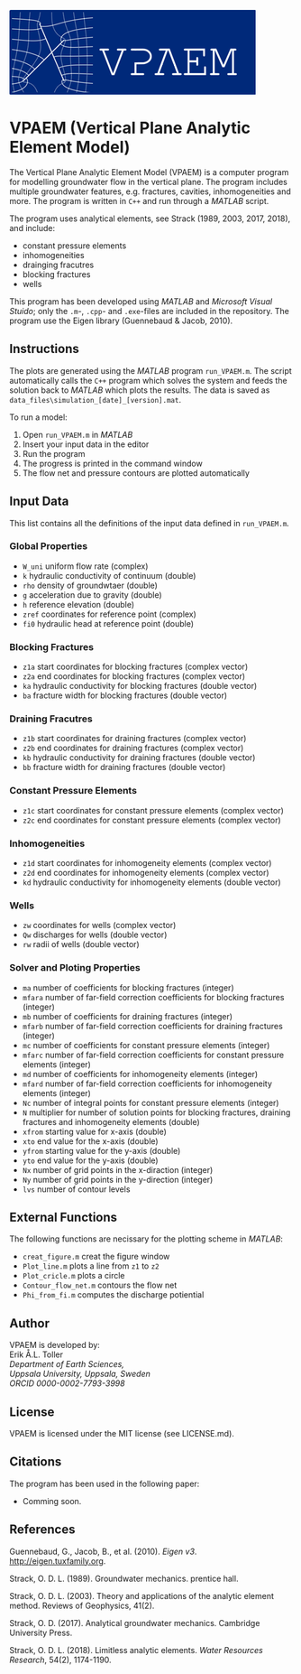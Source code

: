 ![VPAEM logo](https://github.com/eriktoller/VPAEM/blob/main/VPAEM_logo.png)
# VPAEM (Vertical Plane Analytic Element Model)
The Vertical Plane Analytic Element Model (VPAEM) is a computer program for modelling groundwater flow in the vertical plane. The program includes multiple groundwater features, e.g. fractures, cavities, inhomogeneities and more. The program is written in `C++` and run through a *MATLAB* script.

The program uses analytical elements, see Strack (1989, 2003, 2017, 2018), and include:
- constant pressure elements
- inhomogeneities
- drainging fracutres
- blocking fractures
- wells

This program has been developed using *MATLAB* and *Microsoft Visual Stuido*; only the `.m`-, `.cpp`- and `.exe`-files are included in the repository. The program use the Eigen library (Guennebaud & Jacob, 2010).

## Instructions
The plots are generated using the *MATLAB* program `run_VPAEM.m`. The script automatically calls the `C++` program which solves the system and feeds the solution back to *MATLAB* which plots the results. The data is saved as `data_files\simulation_[date]_[version].mat`.

To run a model:
1. Open `run_VPAEM.m` in *MATLAB*
2. Insert your input data in the editor
3. Run the program
4. The progress is printed in the command window
5. The flow net and pressure contours are plotted automatically

## Input Data
This list contains all the definitions of the input data defined in `run_VPAEM.m`.

### Global Properties
- `W_uni` uniform flow rate (complex)
- `k` hydraulic conductivity of continuum (double)
- `rho` density of groundwtaer (double)
- `g` acceleration due to gravity (double)
- `h` reference elevation (double)
- `zref` coordinates for reference point (complex)
- `fi0` hydraulic head at reference point (double)
### Blocking Fractures
- `z1a` start coordinates for blocking fractures (complex vector)
- `z2a` end coordinates for blocking fractures (complex vector)
- `ka` hydraulic conductivity for blocking fractures (double vector)
- `ba` fracture width for blocking fractures (double vector)
### Draining Fracutres
- `z1b` start coordinates for draining fractures (complex vector)
- `z2b` end coordinates for draining fractures (complex vector)
- `kb` hydraulic conductivity for draining fractures (double vector)
- `bb` fracture width for draining fractures (double vector)
### Constant Pressure Elements
- `z1c` start coordinates for constant pressure elements (complex vector)
- `z2c` end coordinates for constant pressure elements (complex vector)
### Inhomogeneities
- `z1d` start coordinates for inhomogeneity elements (complex vector)
- `z2d` end coordinates for inhomogeneity elements (complex vector)
- `kd` hydraulic conductivity for inhomogeneity elements (double vector)
### Wells
- `zw` coordinates for wells (complex vector)
- `Qw` discharges for wells (double vector)
- `rw` radii of wells (double vector)
### Solver and Ploting Properties
- `ma` number of coefficients for blocking fractures (integer)
- `mfara` number of far-field correction coefficients for blocking fractures (integer)
- `mb` number of coefficients for draining fractures (integer)
- `mfarb` number of far-field correction  coefficients for draining fractures (integer)
- `mc` number of coefficients for constant pressure elements (integer)
- `mfarc` number of far-field correction  coefficients for constant pressure elements (integer)
- `md` number of coefficients for inhomogeneity elements (integer)
- `mfard` number of far-field correction  coefficients for inhomogeneity elements (integer)
- `Nc` number of integral points for constant pressure elements (integer)
- `N` multiplier for number of solution points for blocking fractures, draining fractures and inhomogeneity elements (double)
- `xfrom` starting value for x-axis (double)
- `xto` end value for the x-axis (double)
- `yfrom` starting value for the y-axis (double)
- `yto` end value for the y-axis (double)
- `Nx` number of grid points in the x-diraction (integer)
- `Ny` number of grid points in the y-direction (integer)
- `lvs` number of contour levels

## External Functions
The following functions are necissary for the plotting scheme in *MATLAB*:
- `creat_figure.m` creat the figure window
- `Plot_line.m` plots a line from `z1` to `z2`
- `Plot_cricle.m` plots a circle
- `Contour_flow_net.m` contours the flow net
- `Phi_from_fi.m` computes the discharge potiential

## Author
VPAEM is developed by:\
Erik Å.L. Toller\
*Department of Earth Sciences,*\
*Uppsala University, Uppsala, Sweden*\
*ORCID 0000-0002-7793-3998*

## License
VPAEM is licensed under the MIT license (see LICENSE.md).

## Citations
The program has been used in the following paper:
- Comming soon.

## References
Guennebaud, G., Jacob, B., et al. (2010). *Eigen v3*. http://eigen.tuxfamily.org.

Strack, O. D. L. (1989). Groundwater mechanics. prentice hall.

Strack, O. D. L. (2003). Theory and applications of the analytic element method. Reviews of Geophysics, 41(2).

Strack, O. D. (2017). Analytical groundwater mechanics. Cambridge University Press.

Strack, O. D. L. (2018). Limitless analytic elements. *Water Resources Research*, 54(2), 1174-1190.





